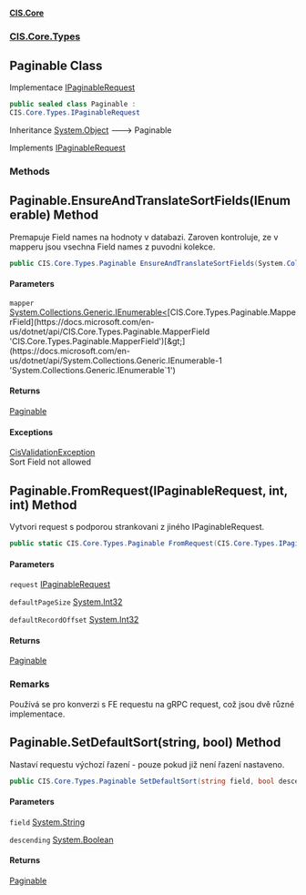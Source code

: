 #### [CIS.Core](index.md 'index')
### [CIS.Core.Types](CIS.Core.Types.md 'CIS.Core.Types')

## Paginable Class

Implementace [IPaginableRequest](CIS.Core.Types.IPaginableRequest.md 'CIS.Core.Types.IPaginableRequest')

```csharp
public sealed class Paginable :
CIS.Core.Types.IPaginableRequest
```

Inheritance [System.Object](https://docs.microsoft.com/en-us/dotnet/api/System.Object 'System.Object') &#129106; Paginable

Implements [IPaginableRequest](CIS.Core.Types.IPaginableRequest.md 'CIS.Core.Types.IPaginableRequest')
### Methods

<a name='CIS.Core.Types.Paginable.EnsureAndTranslateSortFields(System.Collections.Generic.IEnumerable_CIS.Core.Types.Paginable.MapperField_)'></a>

## Paginable.EnsureAndTranslateSortFields(IEnumerable<MapperField>) Method

Premapuje Field names na hodnoty v databazi. Zaroven kontroluje, ze v mapperu jsou vsechna Field names z puvodni kolekce.

```csharp
public CIS.Core.Types.Paginable EnsureAndTranslateSortFields(System.Collections.Generic.IEnumerable<CIS.Core.Types.Paginable.MapperField> mapper);
```
#### Parameters

<a name='CIS.Core.Types.Paginable.EnsureAndTranslateSortFields(System.Collections.Generic.IEnumerable_CIS.Core.Types.Paginable.MapperField_).mapper'></a>

`mapper` [System.Collections.Generic.IEnumerable&lt;](https://docs.microsoft.com/en-us/dotnet/api/System.Collections.Generic.IEnumerable-1 'System.Collections.Generic.IEnumerable`1')[CIS.Core.Types.Paginable.MapperField](https://docs.microsoft.com/en-us/dotnet/api/CIS.Core.Types.Paginable.MapperField 'CIS.Core.Types.Paginable.MapperField')[&gt;](https://docs.microsoft.com/en-us/dotnet/api/System.Collections.Generic.IEnumerable-1 'System.Collections.Generic.IEnumerable`1')

#### Returns
[Paginable](CIS.Core.Types.Paginable.md 'CIS.Core.Types.Paginable')

#### Exceptions

[CisValidationException](CIS.Core.Exceptions.CisValidationException.md 'CIS.Core.Exceptions.CisValidationException')  
Sort Field not allowed

<a name='CIS.Core.Types.Paginable.FromRequest(CIS.Core.Types.IPaginableRequest,int,int)'></a>

## Paginable.FromRequest(IPaginableRequest, int, int) Method

Vytvori request s podporou strankovani z jiného IPaginableRequest.

```csharp
public static CIS.Core.Types.Paginable FromRequest(CIS.Core.Types.IPaginableRequest? request, int defaultPageSize=10, int defaultRecordOffset=0);
```
#### Parameters

<a name='CIS.Core.Types.Paginable.FromRequest(CIS.Core.Types.IPaginableRequest,int,int).request'></a>

`request` [IPaginableRequest](CIS.Core.Types.IPaginableRequest.md 'CIS.Core.Types.IPaginableRequest')

<a name='CIS.Core.Types.Paginable.FromRequest(CIS.Core.Types.IPaginableRequest,int,int).defaultPageSize'></a>

`defaultPageSize` [System.Int32](https://docs.microsoft.com/en-us/dotnet/api/System.Int32 'System.Int32')

<a name='CIS.Core.Types.Paginable.FromRequest(CIS.Core.Types.IPaginableRequest,int,int).defaultRecordOffset'></a>

`defaultRecordOffset` [System.Int32](https://docs.microsoft.com/en-us/dotnet/api/System.Int32 'System.Int32')

#### Returns
[Paginable](CIS.Core.Types.Paginable.md 'CIS.Core.Types.Paginable')

### Remarks
Používá se pro konverzi s FE requestu na gRPC request, což jsou dvě různé implementace.

<a name='CIS.Core.Types.Paginable.SetDefaultSort(string,bool)'></a>

## Paginable.SetDefaultSort(string, bool) Method

Nastaví requestu výchozí řazení - pouze pokud již není řazení nastaveno.

```csharp
public CIS.Core.Types.Paginable SetDefaultSort(string field, bool descending);
```
#### Parameters

<a name='CIS.Core.Types.Paginable.SetDefaultSort(string,bool).field'></a>

`field` [System.String](https://docs.microsoft.com/en-us/dotnet/api/System.String 'System.String')

<a name='CIS.Core.Types.Paginable.SetDefaultSort(string,bool).descending'></a>

`descending` [System.Boolean](https://docs.microsoft.com/en-us/dotnet/api/System.Boolean 'System.Boolean')

#### Returns
[Paginable](CIS.Core.Types.Paginable.md 'CIS.Core.Types.Paginable')